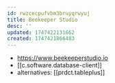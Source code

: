 ```yaml
---
id: rwzcecpufvbm3bruyqrwyuj
title: Beekeeper Studio
desc: ''
updated: 1747422131662
created: 1747421866483
---
```


- https://www.beekeeperstudio.io
- [[c.software.database-client]]
- alternatives: [[prdct.tableplus]]